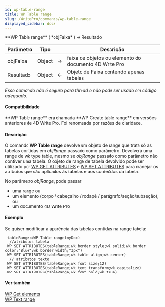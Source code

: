 ```yaml
---
id: wp-table-range
title: WP Table range
slug: /WritePro/commands/wp-table-range
displayed_sidebar: docs
---
```


<!--REF #_command_.WP Table range.Syntax-->**WP Table range** ( *objFaixa* ) -> Resultado<!-- END REF-->
<!--REF #_command_.WP Table range.Params-->
| Parâmetro | Tipo |  | Descrição |
| --- | --- | --- | --- |
| objFaixa | Object | &#8594;  | faixa de objetos ou elemento do documento 4D Write Pro |
| Resultado | Object | &#8592; | Objeto de Faixa contendo apenas tabelas |

<!-- END REF-->

*Esse comando não é seguro para thread e não pode ser usado em código adequado.*


#### Compatibilidade 

<!--REF #_command_.WP Table range.Summary-->**WP Table range** era chamada **WP Create table range** em versões anteriores de 4D Write Pro.<!-- END REF--> Foi renomeada por razões de claridade. 

#### Descrição 

O comando **WP Table range** devolve um objeto de range que trata só as tabelas contidas em *objRange* passado como parâmetro. Devolverá uma range de wk type table, mesmo se *objRange* passado como parâmetro não contiver uma tabela. O objeto de range de tabela devolvido pode ser utilizado por [WP GET ATTRIBUTES](wp-get-attributes.md) e [WP SET ATTRIBUTES](wp-set-attributes.md) para manejar os atributos que são aplicados às tabelas e aos conteúdos da tabela.

No parâmetro *objRange*, pode passar:

* uma range ou
* um elemento (corpo / cabeçalho / rodapé / parágrafo/seção/subseção), ou
* um documento 4D Write Pro

#### Exemplo 

Se quiser modificar a aparência das tabelas contidas na range tabela:

```4d
 tableRange:=WP Table range(myDoc)
  //atributos tabela
 WP SET ATTRIBUTES(tableRange;wk border style;wk solid;wk border color;"Blue";wk border width;"3px")
 WP SET ATTRIBUTES(tableRange;wk table align;wk center)
  // atributos texto   
 WP SET ATTRIBUTES(tableRange;wk font size;12)
 WP SET ATTRIBUTES(tableRange;wk text transform;wk capitalize)
 WP SET ATTRIBUTES(tableRange;wk font bold;wk true)
```

#### Ver também 

[WP Get elements](wp-get-elements.md)  
[WP Text range](wp-text-range.md)  